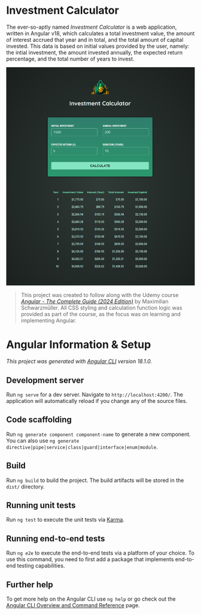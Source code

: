 # Investment Calculator

The ever-so-aptly named *Investment Calculator* is a web application, written in Angular v18, which calculates a total investment value, the amount of interest accrued that year and in total, and the total amount of capital invested. This data is based on initial values provided by the user, namely: the intial investment, the amount invested annually, the expected return percentage, and the total number of years to invest.

![Demo image](./demo-image.png)

> This project was created to follow along with the Udemy course [*Angular - The Complete Guide (2024 Edition)*](https://www.udemy.com/course/the-complete-guide-to-angular-2/) by Maximilian Schwarzmüller. All CSS styling and calculation function logic was provided as part of the course, as the focus was on learning and implementing Angular.
&nbsp;

# Angular Information & Setup

*This project was generated with [Angular CLI](https://github.com/angular/angular-cli) version 18.1.0.*

## Development server

Run `ng serve` for a dev server. Navigate to `http://localhost:4200/`. The application will automatically reload if you change any of the source files.

## Code scaffolding

Run `ng generate component component-name` to generate a new component. You can also use `ng generate directive|pipe|service|class|guard|interface|enum|module`.

## Build

Run `ng build` to build the project. The build artifacts will be stored in the `dist/` directory.

## Running unit tests

Run `ng test` to execute the unit tests via [Karma](https://karma-runner.github.io).

## Running end-to-end tests

Run `ng e2e` to execute the end-to-end tests via a platform of your choice. To use this command, you need to first add a package that implements end-to-end testing capabilities.

## Further help

To get more help on the Angular CLI use `ng help` or go check out the [Angular CLI Overview and Command Reference](https://angular.dev/tools/cli) page.
